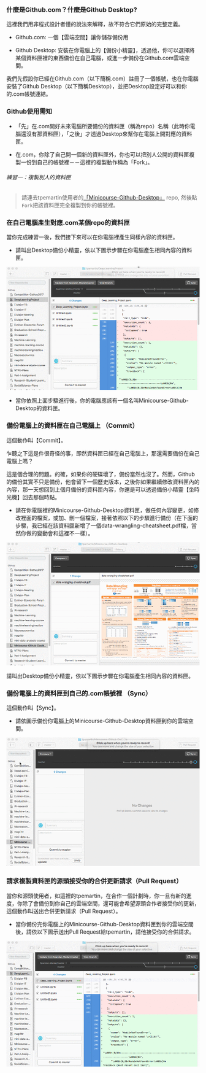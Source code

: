 ### 什麼是Github.com？什麼是Github Desktop? 

這裡我們用非程式設計者懂的說法來解釋，故不符合它們原始的完整定義。  

- Github.com: 一個【雲端空間】讓你儲存備份用 

- Github Desktop: 安裝在你電腦上的【備份小精靈】，透過他，你可以選擇將某個資料匣裡的東西備份在自己電腦，或進一步備份在Github.com雲端空間。

我們先假設你已經在Github.com（以下簡稱.com）註冊了一個帳號，也在你電腦安裝了Github Desktop（以下簡稱Desktop），並把Desktop設定好可以和你的.com帳號連結。  

### Github使用需知   

- 「先」在.com開好未來電腦所要備份的資料匣（稱為repo）名稱（此時你電腦還沒有那資料匣），「之後」才透過Desktop來幫你在電腦上開對應的資料匣。   

- 在.com，你除了自己開一個新的資料匣外，你也可以把別人公開的資料匣複製一份到自己的帳號裡－－這裡的複製動作稱為「Fork」。

###### 練習一：複製別人的資料匣  
> 請連去tpemartin使用者的[「Minicourse-Github-Desktop」](https://github.com/tpemartin/Minicourse-Github-Destkop) repo, 然後點`Fork`把該資料匣完全複製到你的帳號裡。  

### 在自己電腦產生對應.com某個repo的資料匣  

當你完成練習一後，我們接下來可以在你電腦裡產生同樣內容的資料匣。  

- 請叫出Desktop備份小精靈，依以下圖示步驟在你電腦產生相同內容的資料匣。 

![image](/GIF/Desktop複製com資料匣.gif)

- 當你依照上面步驟進行後，你的電腦應該有一個名叫Minicourse-Github-Desktop的資料匣。 

### 備份電腦上的資料匣在自己電腦上 （Commit） 

這個動作叫【Commit】。

乍聽之下這是件很奇怪的事，即然資料匣已經在自己電腦上，那還需要備份在自己電腦上嗎？  

這是個合理的問題。的確，如果你的硬碟壞了，備份當然也沒了。然而，Github的備份其實不只是備份，他會留下一個歷史版本，之後你如果繼續修改資料匣內的內容，那一天想回到上個月備份的資料匣內容，你還是可以透過備份小精靈【坐時光機】回去那個時點。

- 請在你電腦裡的Minicourse-Github-Desktop資料匣，做任何內容變更，如修改裡面的檔案，或加、刪一個檔案，接著依照以下的步驟進行備份（在下面的步驟，我已經在該資料匣新增了一個data-wrangling-cheatsheet.pdf檔，當然你做的變動會和這裡不一樣）。  

![image](/GIF/Desktop備份在自己電腦.gif)  

請叫出Desktop備份小精靈，依以下圖示步驟在你電腦產生相同內容的資料匣。 

### 備份電腦上的資料匣到自己的.com帳號裡 （Sync）

這個動作叫【Sync】。

- 請依圖示備份你電腦上的Minicourse-Github-Desktop資料匣到你的雲端空間。  

![image](/GIF/Desktop備份到com雲端.gif)  

### 請求複製資料匣的源頭接受你的合併更新請求（Pull Request）   

當你和源頭使用者，如這裡的tpemartin，在合作一個計劃時，你一旦有新的進度，你除了會備份到你自己的雲端空間，還可能會希望源頭合作者接受你的更新，這個動作叫送出合併更新請求（Pull Request）。  

- 當你備份完你電腦上的Minicourse-Github-Desktop資料匣到你的雲端空間後，請依以下圖示送出Pull Request給tpemartin，請他接受你的合併請求。  

![image](/GIF/Desktop送出Pull_Request.gif)
